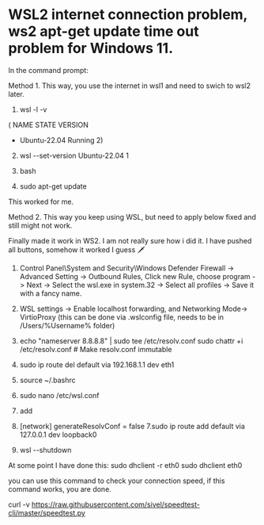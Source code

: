 # WSL2 internet connection problem, ws2 apt-get update time out problem for Windows 11. 


In the command prompt:

Method 1. This way, you use the internet in wsl1 and need to swich to wsl2 later. 
1. wsl -l -v     

( NAME            STATE           VERSION
 * Ubuntu-22.04    Running         2)

2.   wsl --set-version Ubuntu-22.04 1

3. bash 
4. sudo apt-get update 

This worked for me. 

Method 2. This way you keep using WSL, but need to apply below fixed and still might not work. 

Finally made it work in WS2. I am not really sure how i did it. I have pushed all buttons, somehow it worked I guess 🗡 

1. Control Panel\System and Security\Windows Defender Firewall -> Advanced Setting -> Outbound Rules, Click new Rule, choose program -> Next -> Select the wsl.exe in system.32 -> Select all profiles -> Save it with a fancy name. 

2. WSL settings -> Enable localhost forwarding, and Networking Mode-> VirtioProxy   (this can be done via .wslconfig file, needs to be in /Users/%Username% folder)
3. echo "nameserver 8.8.8.8" | sudo tee /etc/resolv.conf
sudo chattr +i /etc/resolv.conf  # Make resolv.conf immutable
4. sudo ip route del default via 192.168.1.1 dev eth1
5. source ~/.bashrc
4. sudo nano /etc/wsl.conf
5. add 
6. [network]
generateResolvConf = false
7.sudo ip route add default via 127.0.0.1 dev loopback0
8. wsl --shutdown


At some point I have done this:
sudo dhclient -r eth0
sudo dhclient eth0


you can use this command to check your connection speed, if this command works, you are done.

curl -v https://raw.githubusercontent.com/sivel/speedtest-cli/master/speedtest.py
